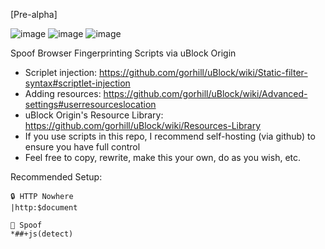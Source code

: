 [Pre-alpha]

![image](https://user-images.githubusercontent.com/6946045/87213055-e2ad0080-c2d6-11ea-986b-5f6a5680c83d.png)
![image](https://user-images.githubusercontent.com/6946045/87213055-e2ad0080-c2d6-11ea-986b-5f6a5680c83d.png)
![image](https://user-images.githubusercontent.com/6946045/87213055-e2ad0080-c2d6-11ea-986b-5f6a5680c83d.png)


Spoof Browser Fingerprinting Scripts via uBlock Origin

- Scriplet injection: https://github.com/gorhill/uBlock/wiki/Static-filter-syntax#scriptlet-injection
- Adding resources: https://github.com/gorhill/uBlock/wiki/Advanced-settings#userresourceslocation
- uBlock Origin's Resource Library: https://github.com/gorhill/uBlock/wiki/Resources-Library
- If you use scripts in this repo, I recommend self-hosting (via github) to ensure you have full control
- Feel free to copy, rewrite, make this your own, do as you wish, etc.

Recommended Setup:
```
🔒 HTTP Nowhere
|http:$document

🧪 Spoof
*##+js(detect)
```
